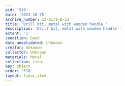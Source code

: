 ```yaml
---
pid: '519'
date: '2023-10-25'
archive_number: 23-01/1-8-33
title: 'Drill bit, metal with wooden handle '
description: 'Drill bit, metal with wooden handle '
extent: '1'
condition: Good
date_unvalidated: Unknown
creator: Unknown
collector: Unknown
materials: Metal
collection: tinui
key: object
order: '518'
layout: tinui_item
---
```

